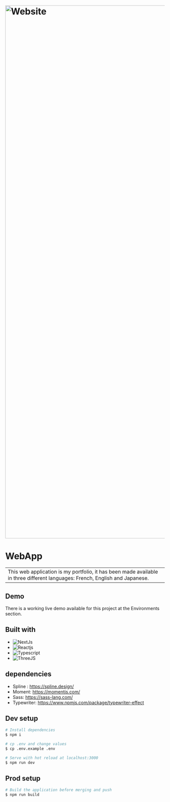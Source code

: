 # <img width="1680" alt="Website" src="https://user-images.githubusercontent.com/33840823/230565270-ab5d9dc4-b24b-4a5e-91de-f610f43fa06b.png">
# WebApp
<table>
<tr>
<td>
  This web application is my portfolio, it has been made available in three different languages: French, English and Japanese. 
</td>
</tr>
</table>

## Demo
There is a working live demo available for this project at the Environments section. 

## Built with 

- ![NextJs](https://img.shields.io/badge/Next.js-16181D.svg?style=for-the-badge&logo=nextdotjs&logoColor=#191A1A)
- ![Reactjs](https://img.shields.io/badge/React.js-16181D.svg?style=for-the-badge&logo=react&logoColor=BDF0FD)
- ![Typescript](https://img.shields.io/badge/Typescript-16181D.svg?style=for-the-badge&logo=typescript&logoColor=blue)
- ![ThreeJS](https://img.shields.io/badge/Three.Js-16181D.svg?style=for-the-badge&logo=threedotjs&logoColor=blue)

## dependencies

- Spline : https://spline.design/
- Moment: https://momentjs.com/
- Sass: https://sass-lang.com/
- Typewriter: https://www.npmjs.com/package/typewriter-effect

## Dev setup

```bash
# Install dependencies
$ npm i

# cp .env and change values
$ cp .env.example .env

# Serve with hot reload at localhost:3000
$ npm run dev
```

## Prod setup

```bash
# Build the application before merging and push
$ npm run build
```
